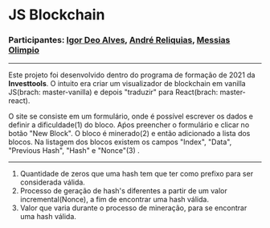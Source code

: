 # JS Blockchain

### Participantes: [Igor Deo Alves](https://github.com/IgorDeo), [André Reliquias](https://github.com/AndreReliquias), [Messias Olimpio](https://github.com/Messiviski)
---
Este projeto foi desenvolvido dentro do programa de formação de 2021 da **Investtools**. O intuito era criar um visualizador de blockchain em vanilla JS(brach: master-vanilla) e depois "traduzir" para React(brach: master-react). 

O site se consiste em um formulário, onde é possível escrever os dados e definir a dificuldade(1) do bloco. Aṕos preencher o formulário e clicar no botão "New Block". O bloco é minerado(2) e então adicionado a lista dos blocos.
Na listagem dos blocos existem os campos "Index", "Data", "Previous Hash", "Hash" e "Nonce"(3) .

---

1. Quantidade de zeros que uma hash tem que ter como prefixo para ser considerada válida. 
2. Processo de geração de hash's diferentes a partir de um valor incremental(Nonce), a fim de encontrar uma hash válida. 
3. Valor que varia durante o processo de mineração, para se encontrar uma hash válida.


